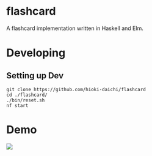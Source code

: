 # flashcard

A flashcard implementation written in Haskell and Elm.

# Developing

## Setting up Dev

```shell
git clone https://github.com/hioki-daichi/flashcard
cd ./flashcard/
./bin/reset.sh
nf start
```

# Demo

![](https://raw.githubusercontent.com/wiki/hioki-daichi/flashcard/demo.gif)
